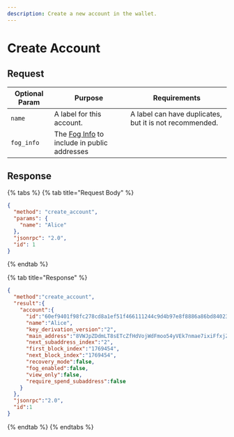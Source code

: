 ```yaml
---
description: Create a new account in the wallet.
---
```


# Create Account

## Request

| Optional Param | Purpose                                                                                                                                                              | Requirements                                            |
| -------------- | -------------------------------------------------------------------------------------------------------------------------------------------------------------------- | ------------------------------------------------------- |
| `name`         | A label for this account.                                                                                                                                            | A label can have duplicates, but it is not recommended. |
| `fog_info`     | The [Fog Info](https://github.com/mobilecoinofficial/full-service/blob/main/full-service/src/json\_rpc/v2/models/account\_key.rs#L67) to include in public addresses |                                                         |

## Response

{% tabs %}
{% tab title="Request Body" %}
```json
{
  "method": "create_account",
  "params": {
    "name": "Alice"
  },
  "jsonrpc": "2.0",
  "id": 1
}
```
{% endtab %}

{% tab title="Response" %}
```json
{
  "method":"create_account",
  "result":{
    "account":{
      "id":"60ef9401f98fc278cd8a1ef51f466111244c9d4b97e8f8886a86bd840238dcaa",
      "name":"Alice",
      "key_derivation_version":"2",
      "main_address":"8VWJpZDdmLT8sETcZfHdVojWdFmoo54yVEk7nmae7ixiFfxjZyVFLFj9moCiJBzkeg6Vd5BPXbbwrDvoZuxWZWsyU3G3rEvQdqZBmEbfh7x",
      "next_subaddress_index":"2",
      "first_block_index":"1769454",
      "next_block_index":"1769454",
      "recovery_mode":false,
      "fog_enabled":false,
      "view_only":false,
      "require_spend_subaddress":false
    }
  },
  "jsonrpc":"2.0",
  "id":1
}
```
{% endtab %}
{% endtabs %}
